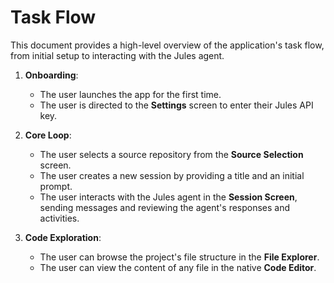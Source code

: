 # Task Flow

This document provides a high-level overview of the application's task flow, from initial setup to interacting with the Jules agent.

1.  **Onboarding**:
    -   The user launches the app for the first time.
    -   The user is directed to the **Settings** screen to enter their Jules API key.

2.  **Core Loop**:
    -   The user selects a source repository from the **Source Selection** screen.
    -   The user creates a new session by providing a title and an initial prompt.
    -   The user interacts with the Jules agent in the **Session Screen**, sending messages and reviewing the agent's responses and activities.

3.  **Code Exploration**:
    -   The user can browse the project's file structure in the **File Explorer**.
    -   The user can view the content of any file in the native **Code Editor**.